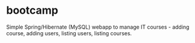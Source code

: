 # bootcamp
Simple Spring/Hibernate (MySQL) webapp to manage IT courses - adding course, adding users, listing users, listing courses.
